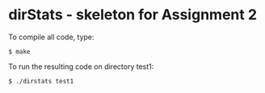 # dirStats - skeleton for Assignment 2

To compile all code, type:
```
$ make
```

To run the resulting code on directory test1:
```
$ ./dirstats test1
```



